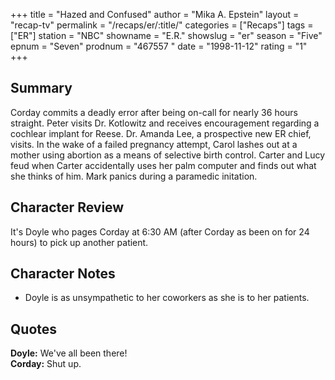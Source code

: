 +++
title = "Hazed and Confused"
author = "Mika A. Epstein"
layout = "recap-tv"
permalink = "/recaps/er/:title/"
categories = ["Recaps"]
tags = ["ER"]
station = "NBC"
showname = "E.R."
showslug = "er"
season = "Five"
epnum = "Seven"
prodnum = "467557  "
date = "1998-11-12"
rating = "1"
+++

## Summary  
  
Corday commits a deadly error after being on-call for nearly 36 hours straight. Peter visits Dr. Kotlowitz and receives encouragement regarding a cochlear implant for Reese. Dr. Amanda Lee, a prospective new ER chief, visits. In the wake of a failed pregnancy attempt, Carol lashes out at a mother using abortion as a means of selective birth control. Carter and Lucy feud when Carter accidentally uses her palm computer and finds out what she thinks of him. Mark panics during a paramedic initation.

## Character Review  
  
It's Doyle who pages Corday at 6:30 AM (after Corday as been on for 24 hours) to pick up another patient.

## Character Notes  
  
* Doyle is as unsympathetic to her coworkers as she is to her patients.

## Quotes  
  
**Doyle:** We've all been there!  
**Corday:** Shut up.
